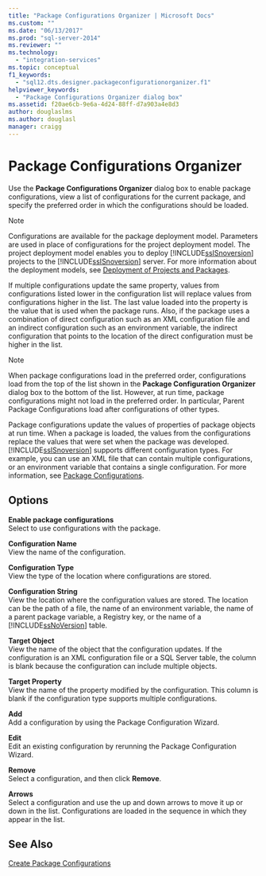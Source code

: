 ```yaml
---
title: "Package Configurations Organizer | Microsoft Docs"
ms.custom: ""
ms.date: "06/13/2017"
ms.prod: "sql-server-2014"
ms.reviewer: ""
ms.technology: 
  - "integration-services"
ms.topic: conceptual
f1_keywords: 
  - "sql12.dts.designer.packageconfigurationorganizer.f1"
helpviewer_keywords: 
  - "Package Configurations Organizer dialog box"
ms.assetid: f20ae6cb-9e6a-4d24-88ff-d7a903a4e8d3
author: douglaslms
ms.author: douglasl
manager: craigg
---
```

# Package Configurations Organizer
  Use the **Package Configurations Organizer** dialog box to enable package configurations, view a list of configurations for the current package, and specify the preferred order in which the configurations should be loaded.  
  
> [!NOTE]  
>  Configurations are available for the package deployment model. Parameters are used in place of configurations for the project deployment model. The project deployment model enables you to deploy [!INCLUDE[ssISnoversion](../includes/ssisnoversion-md.md)] projects to the [!INCLUDE[ssISnoversion](../includes/ssisnoversion-md.md)] server. For more information about the deployment models, see [Deployment of Projects and Packages](packages/deploy-integration-services-ssis-projects-and-packages.md).  
  
 If multiple configurations update the same property, values from configurations listed lower in the configuration list will replace values from configurations higher in the list. The last value loaded into the property is the value that is used when the package runs. Also, if the package uses a combination of direct configuration such as an XML configuration file and an indirect configuration such as an environment variable, the indirect configuration that points to the location of the direct configuration must be higher in the list.  
  
> [!NOTE]  
>  When package configurations load in the preferred order, configurations load from the top of the list shown in the **Package Configuration Organizer** dialog box to the bottom of the list. However, at run time, package configurations might not load in the preferred order. In particular, Parent Package Configurations load after configurations of other types.  
  
 Package configurations update the values of properties of package objects at run time. When a package is loaded, the values from the configurations replace the values that were set when the package was developed. [!INCLUDE[ssISnoversion](../includes/ssisnoversion-md.md)] supports different configuration types. For example, you can use an XML file that can contain multiple configurations, or an environment variable that contains a single configuration. For more information, see [Package Configurations](../../2014/integration-services/package-configurations.md).  
  
## Options  
 **Enable package configurations**  
 Select to use configurations with the package.  
  
 **Configuration Name**  
 View the name of the configuration.  
  
 **Configuration Type**  
 View the type of the location where configurations are stored.  
  
 **Configuration String**  
 View the location where the configuration values are stored. The location can be the path of a file, the name of an environment variable, the name of a parent package variable, a Registry key, or the name of a [!INCLUDE[ssNoVersion](../includes/ssnoversion-md.md)] table.  
  
 **Target Object**  
 View the name of the object that the configuration updates. If the configuration is an XML configuration file or a SQL Server table, the column is blank because the configuration can include multiple objects.  
  
 **Target Property**  
 View the name of the property modified by the configuration. This column is blank if the configuration type supports multiple configurations.  
  
 **Add**  
 Add a configuration by using the Package Configuration Wizard.  
  
 **Edit**  
 Edit an existing configuration by rerunning the Package Configuration Wizard.  
  
 **Remove**  
 Select a configuration, and then click **Remove**.  
  
 **Arrows**  
 Select a configuration and use the up and down arrows to move it up or down in the list. Configurations are loaded in the sequence in which they appear in the list.  
  
## See Also  
 [Create Package Configurations](../../2014/integration-services/create-package-configurations.md)  
  
  
